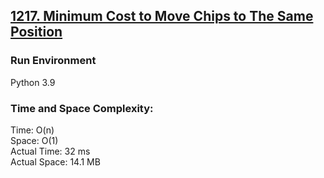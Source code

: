 ## [1217. Minimum Cost to Move Chips to The Same Position](https://leetcode.com/problems/minimum-cost-to-move-chips-to-the-same-position/)

### Run Environment
Python 3.9

### Time and Space Complexity:
Time: O(n)  
Space: O(1)  
Actual Time: 32 ms  
Actual Space: 14.1 MB
